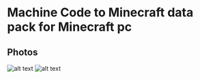 # Machine Code to Minecraft data pack for Minecraft pc
## Photos
![alt text](https://github.com/Dunvantkai/Minecraft-pc-Program-code-Gen/blob/main/Photos/512bit.png)
![alt text](https://github.com/Dunvantkai/Minecraft-pc-Program-code-Gen/blob/main/Photos/Photo.png)
